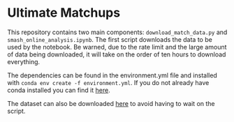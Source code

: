 # Ultimate Matchups
This repository contains two main components: `download_match_data.py` and `smash_online_analysis.ipynb`.
The first script downloads the data to be used by the notebook.
Be warned, due to the rate limit and the large amount of data being downloaded, it will take on the order of ten hours to download everything.

The dependencies can be found in the environment.yml file and installed with `conda env create -f environment.yml`.
If you do not already have conda installed you can find it [here](https://docs.conda.io/en/latest/miniconda.html).

The dataset can also be downloaded [here](https://drive.google.com/file/d/1A4Ik03h5CrmnevD-VGZ0qtBJT6NjyXOc/view?usp=sharing) to avoid having to wait on the script.
